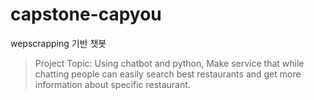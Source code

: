 # capstone-capyou
wepscrapping 기반 챗봇
>Project Topic: Using chatbot and python, 
Make service that while chatting people can easily search best restaurants and get more information about specific restaurant.
